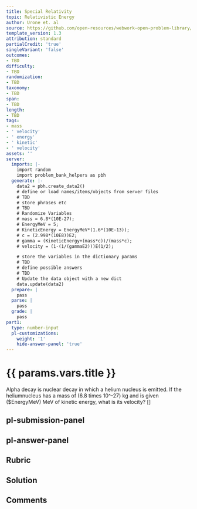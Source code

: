 ```yaml
---
title: Special Relativity
topic: Relativistic Energy
author: Urone et. al
source: https://github.com/open-resources/webwork-open-problem-library/tree/master/Contrib/BrockPhysics/College_Physics_Urone/28.Special_Relativity/28-06.Relativistic_Energy/NU_U17-28-06-012.pg
template_version: 1.3
attribution: standard
partialCredit: 'true'
singleVariant: 'false'
outcomes:
- TBD
difficulty:
- TBD
randomization:
- TBD
taxonomy:
- TBD
span:
- TBD
length:
- TBD
tags:
- mass
- ' velocity'
- ' energy'
- ' kinetic'
- ' velocity'
assets: ''
server:
  imports: |-
    import random
    import problem_bank_helpers as pbh
  generate: |-
    data2 = pbh.create_data2()
    # define or load names/items/objects from server files
    # TBD
    # store phrases etc
    # TBD
    # Randomize Variables
    # mass = 6.8*(10E-27);
    # EnergyMeV = 5;
    # KineticEnergy = EnergyMeV*(1.6*(10E-13));
    # c = (2.998*(10E8))E2;
    # gamma = (KineticEnergy+(mass*c))/(mass*c);
    # velocity = (1-(1/(gammaE2)))E(1/2);

    # store the variables in the dictionary params
    # TBD
    # define possible answers
    # TBD
    # Update the data object with a new dict
    data.update(data2)
  prepare: |
    pass
  parse: |
    pass
  grade: |
    pass
part1:
  type: number-input
  pl-customizations:
    weight: '1'
    hide-answer-panel: 'true'
---
```


# {{ params.vars.title }} 


Alpha decay is nuclear decay in which a helium nucleus is emitted. If the heliumnucleus has a mass of (6.8 times 10^-27) kg and is given ($EnergyMeV) MeV of kinetic energy, what is its velocity?
[]

## pl-submission-panel 


## pl-answer-panel 


## Rubric 


## Solution 


## Comments 


